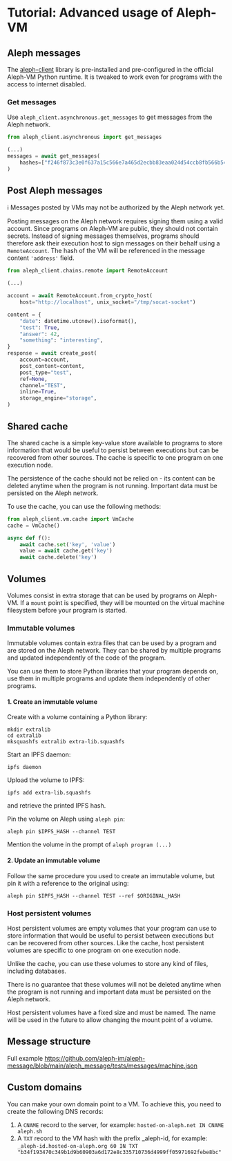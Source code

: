 # Tutorial: Advanced usage of Aleph-VM

## Aleph messages

The [aleph-client](https://github.com/aleph-im/aleph-client) library is pre-installed and 
pre-configured in the official Aleph-VM Python runtime. It is tweaked to work even
for programs with the access to internet disabled.

### Get messages

Use `aleph_client.asynchronous.get_messages` to get messages from the Aleph network.

```python
from aleph_client.asynchronous import get_messages

(...)
messages = await get_messages(
    hashes=["f246f873c3e0f637a15c566e7a465d2ecbb83eaa024d54ccb8fb566b549a929e"]
)
```

## Post Aleph messages

ℹ️ Messages posted by VMs may not be authorized by the Aleph network yet.

Posting messages on the Aleph network requires signing them using a valid account.
Since programs on Aleph-VM are public, they should not contain secrets. Instead of signing messages
themselves, programs should therefore ask their execution host to sign messages on their behalf
using a `RemoteAccount`. The hash of the VM will be referenced in the message content `'address'` 
field.

```python
from aleph_client.chains.remote import RemoteAccount

(...)

account = await RemoteAccount.from_crypto_host(
    host="http://localhost", unix_socket="/tmp/socat-socket")

content = {
    "date": datetime.utcnow().isoformat(),
    "test": True,
    "answer": 42,
    "something": "interesting",
}
response = await create_post(
    account=account,
    post_content=content,
    post_type="test",
    ref=None,
    channel="TEST",
    inline=True,
    storage_engine="storage",
)
```

## Shared cache

The shared cache is a simple key-value store available to programs to store information that would
be useful to persist between executions but can be recovered from other sources. 
The cache is specific to one program on one execution node.

The persistence of the cache should not be relied on - its content can be deleted anytime when
the program is not running. Important data must be persisted on the Aleph network. 

To use the cache, you can use the following methods:
```python
from aleph_client.vm.cache import VmCache
cache = VmCache()

async def f():
    await cache.set('key', 'value')
    value = await cache.get('key')
    await cache.delete('key')
```

## Volumes

Volumes consist in extra storage that can be used by programs on Aleph-VM. If a `mount` point
is specified, they will be mounted on the virtual machine filesystem before your program is
started.

### Immutable volumes

Immutable volumes contain extra files that can be used by a program and are stored on the Aleph 
network. They can be shared by multiple programs and updated independently of the code of the program.

You can use them to store Python libraries that your program depends on, use them in multiple
programs and update them independently of other programs.

#### 1. Create an immutable volume

Create with a volume containing a Python library:

```shell
mkdir extralib
cd extralib
mksquashfs extralib extra-lib.squashfs
```

Start an IPFS daemon:
```shell
ipfs daemon
```

Upload the volume to IPFS:
```shell
ipfs add extra-lib.squashfs
```
and retrieve the printed IPFS hash.

Pin the volume on Aleph using `aleph pin`:
```shell
aleph pin $IPFS_HASH --channel TEST
```

Mention the volume in the prompt of `aleph program (...)`

#### 2. Update an immutable volume

Follow the same procedure you used to create an immutable volume, but pin it with a
reference to the original using:

```shell
aleph pin $IPFS_HASH --channel TEST --ref $ORIGINAL_HASH
```

### Host persistent volumes

Host persistent volumes are empty volumes that your program can use to store information that
would be useful to persist between executions but can be recovered from other sources.
Like the cache, host persistent volumes are specific to one program on one execution node.

Unlike the cache, you can use these volumes to store any kind of files, including databases.

There is no guarantee that these volumes will not be deleted anytime when the
program is not running and important data must be persisted on the Aleph network.

Host persistent volumes have a fixed size and must be named. The name will be used in the future
to allow changing the mount point of a volume.


## Message structure

Full example 
https://github.com/aleph-im/aleph-message/blob/main/aleph_message/tests/messages/machine.json

## Custom domains

You can make your own domain point to a VM. To achieve this, you need to create the following DNS 
records:

1. A `CNAME` record to the server, for example:
`hosted-on-aleph.net IN CNAME aleph.sh`
2. A `TXT` record to the VM hash with the prefix _aleph-id, for example:
`_aleph-id.hosted-on-aleph.org 60 IN TXT "b34f193470c349b1d9b60903a6d172e8c335710736d4999ff05971692febe8bc"`
